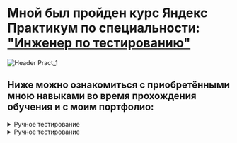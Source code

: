 # Мной был пройден курс **Яндекс Практикум** по специальности: ["Инженер по тестированию"](https://practicum.yandex.ru/qa-engineer-full-stack/) 

![Header Pract_1](https://github.com/Alexander-Lyapunov/QA_Yandex_Practicum/assets/161708605/4d729b96-c2ed-4092-ae30-4633ef85ffd9)

## Ниже можно ознакомиться с приобретёнными мною навыками во время прохождения обучения и с моим портфолио:

<details>
<summary> Ручное тестирование </summary> 

### Спринт 1 - Проектирование тестов. [Фрагмент проделанной работы](https://github.com/Alexander-Lyapunov/QA_Yandex_Practicum/blob/main/QA_Yandex_Manual/Sprint%201/README.md) 

- Проектирование тестов - тест-анализ и тест-дизайн. 
- Составление mind-map сервиса "Яндекс.Маршруты". Создание блок-схемы на логику расчета средней скорости транспорта в зависимости от времени суток в сервисе "Яндекс.Маршруты". 
- Составление таблицы КЭ и ГЗ по текстовым требованиям к сервису "Яндекс.Маршруты". 
- Подготовка тест-кейсов на логику расчета времени и стоимости в пути сервиса "Яндекс.Маршруты". 

### Спринт 2 - Тестирование веб-приложений. [Фрагмент проделанной работы](https://github.com/Alexander-Lyapunov/QA_Yandex_Practicum/blob/main/QA_Yandex_Manual/Sprint%202/README.md) 

- Изучение принципов работы веб-приложений.
- Изучение протоколов HTTP и HTTPS.
- Работа с баг-трекинговой системой YouTrack
- Работа с Chrome DevTools. 
- Кроссплатформенное и кроссбраузерное тестирование.
- Применение попарного тестирования для кроссбраузерного тестирования.
- Мониторинг и подмена данных в Charles.
- Тестирование веб-сервиса "Яндекс.Маршруты". 
- Составление чек-листов и тест-кейсов по требованиям к сервису "Яндекс.Маршруты".
- Составление баг-репортов по результатам тестирования.

### Спринт 3 - Тестирование мобильных приложений и API [Фрагмент проделанной работы](https://github.com/Alexander-Lyapunov/QA_Yandex_Practicum/blob/main/QA_Yandex_Manual/Sprint%203/README.md)

- Работа с Android Studio. Создание виртуальных устройств, тестирование приложения, анализ логов.
- Изучение Postman.
- Создание коллекции в Postman.
- Тестирование API сервиса "Яндекс.Прилавок" с помощью Postman. 
- Изучение документации в ApiDoc и Swagger.
- Протоколы REST и SOAP. 
- Изучение JSON и XML. 
- Тестирование мобильного приложения "Яндекс.Метро". 
- Составление баг-репортов по результатам тестирования.

### Спринт 4 - Основы баз данных

- Изучение BASH.
- Подключение к удаленному серверу.
- Изучение типов объединения таблиц.
- Срезы данных в SQL и агрегирующие функции.
- Составление простых SQL запросов для тестирования БД сервиса "Яндекс.Прилавок"
- Работа с СУБД PostgreSQL.

</details>

<details>
<summary> Ручное тестирование </summary> 
В процессе обучения
</details>
